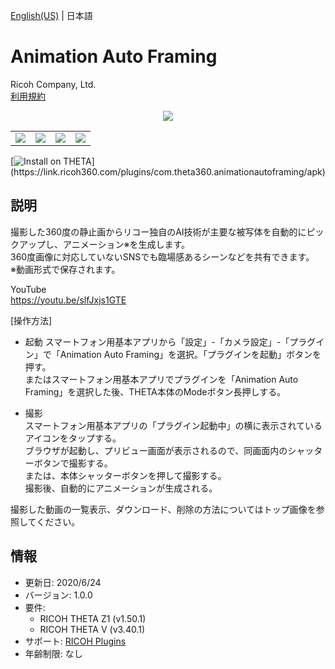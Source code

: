 [English(US)](README.md) | 日本語

# Animation Auto Framing

Ricoh Company, Ltd.  
[利用規約](https://www.ricoh360.com/ja/terms/plugins/)

<div align="center"><img src="./1.png"><table><tr><td><img src="./2.png"></td><td><img src="./3.png"></td><td><img src="./4.png"></td><td><img src="./5.png"></td></tr></table></div>

[![Install on THETA](https://assets.ricoh360.com/image/upload/v1/front/theta/install-button.svg?)](https://link.ricoh360.com/plugins/com.theta360.animationautoframing/apk)

## 説明

<div id="plugin-description">

撮影した360度の静止画からリコー独自のAI技術が主要な被写体を自動的にピックアップし、アニメーション※を生成します。  
360度画像に対応していないSNSでも臨場感あるシーンなどを共有できます。  
※動画形式で保存されます。  
  
YouTube  
https://youtu.be/slfJxjs1GTE  
  
[操作方法]  
- 起動
スマートフォン用基本アプリから「設定」-「カメラ設定」-「プラグイン」で「Animation Auto Framing」を選択。「プラグインを起動」ボタンを押す。  
またはスマートフォン用基本アプリでプラグインを「Animation Auto Framing」を選択した後、THETA本体のModeボタン長押しする。  
  
- 撮影  
スマートフォン用基本アプリの「プラグイン起動中」の横に表示されているアイコンをタップする。  
ブラウザが起動し、プリビュー画面が表示されるので、同画面内のシャッターボタンで撮影する。  
または、本体シャッターボタンを押して撮影する。  
撮影後、自動的にアニメーションが生成される。  
  
撮影した動画の一覧表示、ダウンロード、削除の方法についてはトップ画像を参照してください。  

</div>

## 情報

- 更新日: 2020/6/24
- バージョン: 1.0.0
- 要件:
  - RICOH THETA Z1 (v1.50.1)
  - RICOH THETA V (v3.40.1)
- サポート: [RICOH Plugins](https://support.ricoh360.com/ja/)
- 年齢制限: なし
